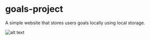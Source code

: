 # goals-project
A simple website that stores users goals locally using local storage.

![alt text](https://raw.githubusercontent.com/benjcodes/goal-project/goalsWebsite/screenshots/screenshotV1.png)
